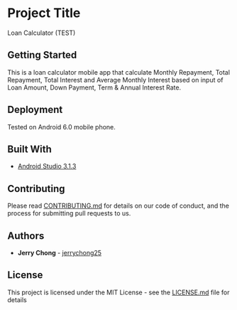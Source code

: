 # Project Title

Loan Calculator (TEST)

## Getting Started

This is a loan calculator mobile app that calculate Monthly Repayment, Total Repayment, Total Interest and Average Monthly Interest based on input of Loan Amount, Down Payment, Term & Annual Interest Rate.

## Deployment

Tested on Android 6.0 mobile phone.

## Built With

* [Android Studio 3.1.3](https://developer.android.com/studio/) 

## Contributing

Please read [CONTRIBUTING.md](https://gist.github.com/PurpleBooth/b24679402957c63ec426) for details on our code of conduct, and the process for submitting pull requests to us.

## Authors

* **Jerry Chong** - [jerrychong25](https://github.com/jerrychong25)

## License

This project is licensed under the MIT License - see the [LICENSE.md](LICENSE.md) file for details
